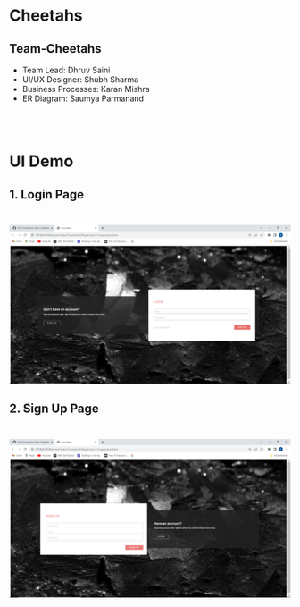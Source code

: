 # Cheetahs
## Team-Cheetahs

  -  Team Lead: Dhruv Saini
  -  UI/UX Designer: Shubh Sharma
  -  Business Processes: Karan Mishra
  -  ER Diagram: Saumya Parmanand

<br /><br />

# UI Demo
## 1. Login Page <br/> <br/>
 ![Registration_01](Img/UI_01.png)
## 2. Sign Up Page <br/> <br/>
 ![Registration_02](Img/UI_02.png)